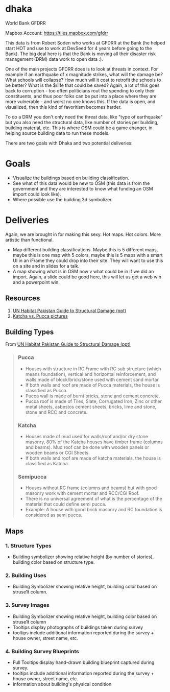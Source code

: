 dhaka
=====

World Bank GFDRR

Mapbox Account: https://tiles.mapbox.com/gfdrr

This data is from Robert Soden who works at GFDRR at the Bank (he helped start HOT and use to work at DevSeed for 4 years before going to the Bank). The big deal here is that the Bank is moving all their disaster risk management (DRM) data work to open data :).


One of the main projects GFDRR does is to look at threats in context. For example if an earthquake of x magnitude strikes, what will the damage be? What schools will collapse? How much will it cost to retrofit the schools to be better? What is the $/life that could be saved? Again, a lot of this goes back to corruption - too often politicians rout the spending to only their constituents, and thus poor folks can be put into a place where they are more vulnerable - and worst no one knows this. If the data is open, and visualized, then this kind of favoritism becomes harder.   

To do a DRM you don't only need the threat data, like "type of earthquake" but you also need the structural data, like number of stories per building, building material, etc. This is where OSM could be a game changer, in helping source building data to run these models. 

There are two goals with Dhaka and two potential deliveries:  

# Goals

- Visualize the buildings based on building classification. 
- See what of this data would be new to OSM (this data is from the government and they are interested to know what funding an OSM import could look like). 
- Where possible use the building 3d symbolizer. 


# Deliveries 

Again, we are brought in for making this sexy. Hot maps. Hot colors. More artistic than functional. 

- Map different building classifications. Maybe this is 5 different maps, maybe this is one map with 5 colors, maybe this is 5 maps with a smart UI in an iFrame they could drop into their site. They will want to use this on a site and in slides for a talk. 
- A map showing what is in OSM now v what could be in if we did an import. Again, a slide could be good here, this will let us get a web win and a powerpoint win. 

## Resources

1. [UN Habitat Pakistan Guide to Structural Damage (ppt)](http://www.unhabitat.org.pk/bids/Assessment%20Guidelines%20with%20Sketches%20refined-%20BH%20311009.ppt)
1. [Katcha vs. Pucca pictures](http://www.unhabitat.org.pk/newweb/Latest%20Reports/UNH/House%20types.pdf)


## Building Types

From [UN Habitat Pakistan Guide to Structural Damage (ppt)](http://www.unhabitat.org.pk/bids/Assessment%20Guidelines%20with%20Sketches%20refined-%20BH%20311009.ppt)

> 
> ### Pucca
> 
> - Houses with structure in RC Frame with RC sub structure (which means foundation), vertical and horizontal reinforcement, and walls made of block/brick/stone used with cement sand mortar.
> - If both walls and roof are made of Pucca materials, the house is classified as Pucca.
> - Pucca wall is made of burnt bricks,  stone and cement concrete.
> - Pucca roof is made of Tiles, Slate, Corrugated Iron, Zinc or other metal sheets, asbestos cement sheets, bricks, lime and stone, stone and RCC and concrete.
> 
> ### Katcha
> 
> - Houses made of mud used for walls/roof and/or dry stone masonry, 80% of the Katcha houses have timber frame (columns and beams). Mud roof can be done with wooden panels or wooden beams or CGI Sheets.
> - If both walls and roof are made of katcha materials, the house is classified as Katcha.
> 
> ### Semipucca
> 
> - Houses without RC frame (columns and beams) but with good masonry work with cement mortar and RCC/CGI Roof.
> - There is no universal agreement of what is the percentage of the material that could define semi pucca.
> - Example: A house with good brick masonry and RC foundation is considered as semi pucca.
>

## Maps

### 1\. Structure Types

- Building symbolizer showing relative height (by number of stories), building color based on structure type. 



### 2\. Building Uses

- Building Symbolizer showing relative height, building color based on struse1t column. 



### 3\. Survey Images

- Building Symbolizer showing relative height, building color based on struse1t column
- Tooltips display photographs of buildings taken during survey
- tooltips include additional information reported during the survey + house owner, street name, etc. 




### 4\. Building Survey Blueprints

- Full Tooltips display hand-drawn building blueprint captured during survey.
- tooltips include additional information reported during the survey + house owner, street name, etc.
- information about building's physical condition

